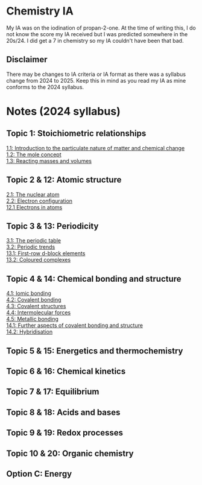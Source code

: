 # Chemistry IA
My IA was on the iodination of propan-2-one. At the time of writing this, I do not know the score my IA received but I was predicted somewhere in the 20s/24. I did get a 7 in chemistry so my IA couldn't have been that bad.

## Disclaimer
There may be changes to IA criteria or IA format as there was a syllabus change from 2024 to 2025. Keep this in mind as you read my IA as mine conforms to the 2024 syllabus.

# Notes (2024 syllabus)
## Topic 1: Stoichiometric relationships
[1.1: Introduction to the particulate nature of matter and chemical change](https://docs.google.com/document/d/1yLPorUIAzFlkX3GADLZlAIpF2Yh6S40wGNYHFvR697Q/edit?usp=drive_link)\
[1.2: The mole concept](https://docs.google.com/document/d/16G8TyGosZK2iXknJYUdaohy5OJ_cata-JUA7AOg6-PI/edit?usp=drive_link)\
[1.3: Reacting masses and volumes](https://docs.google.com/document/d/1FDgYNOuK9W3p2Wutf1lubzzrHh5Yf3F_voackFpnEtU/edit?usp=drive_link)

## Topic 2 & 12: Atomic structure
[2.1: The nuclear atom](https://docs.google.com/document/d/17rK-3zL6mB7fY5VzPrSAlkjui5FHzbhWb289DZQ9B5M/edit?usp=sharing)\
[2.2: Electron configuration](https://docs.google.com/document/d/1SF-YCtIPUzw8lp3SSybidL50l56IUNF_z0PxNHzT1rU/edit?usp=sharing)\
[12.1 Electrons in atoms](https://docs.google.com/document/d/1qGI_MF3VaxUb3w3uB90o6hEC_OTYN1HSA3jYAz9XHms/edit?usp=sharing)

## Topic 3 & 13: Periodicity
[3.1: The periodic table](https://docs.google.com/document/d/1z_lmFAVahUgPRBwwBrg7Zl8ZWcJWDNVHJyqVbo62KP8/edit?usp=drive_link)\
[3.2: Periodic trends](https://docs.google.com/document/d/1Ed_1i7ItK0go-pHuPFndc2KcLgJaSxvcUDrdteWJLvE/edit?usp=drive_link)\
[13.1: First-row d-block elements](https://docs.google.com/document/d/1X8MxX2H6tNiXs4QIWtvowLwdwBHpcGpOdM4I4b3RmO0/edit?usp=drive_link)\
[13.2: Coloured complexes](https://docs.google.com/document/d/1mENKoc4fNBAoa8WHHqX7mhPuJkYdmEpCFRtUm9IWMaY/edit?usp=drive_link)

## Topic 4 & 14: Chemical bonding and structure
[4.1: Iomic bonding](https://docs.google.com/document/d/1mDJguOzycRtmVMBrtrnbtbkOlh5yAGxWofkilBGzDvQ/edit?usp=drive_link)\
[4.2: Covalent bonding](https://docs.google.com/document/d/1-G8WmoMfdYwBX3o-qINMraLdytjIVsOx9ccloMpMRZE/edit?usp=drive_link)\
[4.3: Covalent structures](https://docs.google.com/document/d/1vGqei1zYyfg-QkGDGn5pPH2SvY2jYmL45OZkul3ijuE/edit?usp=drive_link)\
[4.4: Intermolecular forces](https://docs.google.com/document/d/1BSHvHCocOtDMqt8mly1GycKMgrNIQJodgGCOxl55CZg/edit?usp=drive_link)\
[4.5: Metallic bonding](https://docs.google.com/document/d/1vIzyx3LVsIlQW8ObYcw_5QzQYd6YbdPVxePR39oalO8/edit?usp=drive_link)\
[14.1: Further aspects of covalent bonding and structure](https://docs.google.com/document/d/1RZwG9YsrvtDnde8m-1UF1ySxVpEannVO_ajhPYolxmk/edit?usp=drive_link)\
[14.2: Hybridisation](https://docs.google.com/document/d/1PwUHgebFMtdUbCfNrw_QpsVBWfLleXtRoh_5pZs_iBE/edit?usp=drive_link)
## Topic 5 & 15: Energetics and thermochemistry

## Topic 6 & 16: Chemical kinetics

## Topic 7 & 17: Equilibrium

## Topic 8 & 18: Acids and bases

## Topic 9 & 19: Redox processes

## Topic 10 & 20: Organic chemistry

## Option C: Energy
